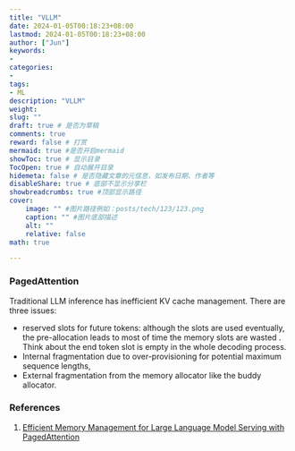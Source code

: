 ```yaml
---
title: "VLLM"
date: 2024-01-05T00:18:23+08:00
lastmod: 2024-01-05T00:18:23+08:00
author: ["Jun"]
keywords: 
- 
categories: 
- 
tags: 
- ML
description: "VLLM"
weight:
slug: ""
draft: true # 是否为草稿
comments: true
reward: false # 打赏
mermaid: true #是否开启mermaid
showToc: true # 显示目录
TocOpen: true # 自动展开目录
hidemeta: false # 是否隐藏文章的元信息，如发布日期、作者等
disableShare: true # 底部不显示分享栏
showbreadcrumbs: true #顶部显示路径
cover:
    image: "" #图片路径例如：posts/tech/123/123.png
    caption: "" #图片底部描述
    alt: ""
    relative: false
math: true

---
```


### PagedAttention

Traditional LLM inference has inefficient KV cache management. There are three issues:
 - reserved slots for future tokens: although the slots are used eventually, the pre-allocation leads to most of time the memory slots are wasted . Think about the end token slot is empty in the whole decoding process.  
 - Internal fragmentation due to over-provisioning for potential maximum sequence lengths,
 - External fragmentation from the memory allocator like the buddy allocator.




### References
1. [Efficient Memory Management for Large Language Model Serving with PagedAttention](https://dl.acm.org/doi/pdf/10.1145/3600006.3613165)